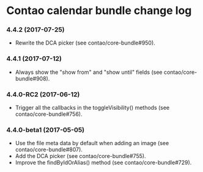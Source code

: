 # Contao calendar bundle change log

### 4.4.2 (2017-07-25)

 * Rewrite the DCA picker (see contao/core-bundle#950).

### 4.4.1 (2017-07-12)

 * Always show the "show from" and "show until" fields (see contao/core-bundle#908).

### 4.4.0-RC2 (2017-06-12)

 * Trigger all the callbacks in the toggleVisibility() methods (see contao/core-bundle#756).

### 4.4.0-beta1 (2017-05-05)

 * Use the file meta data by default when adding an image (see contao/core-bundle#807).
 * Add the DCA picker (see contao/core-bundle#755).
 * Improve the findByIdOrAlias() method (see contao/core-bundle#729).
